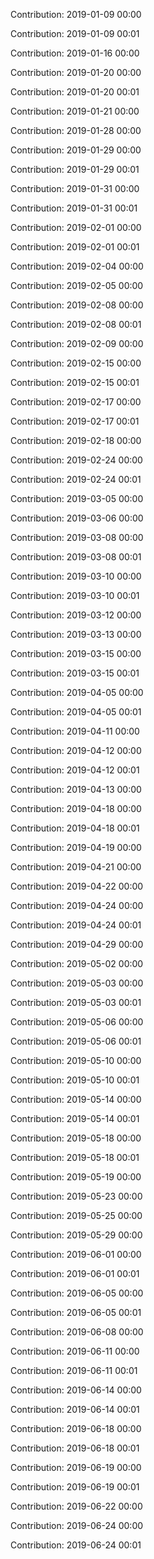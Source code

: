Contribution: 2019-01-09 00:00

Contribution: 2019-01-09 00:01

Contribution: 2019-01-16 00:00

Contribution: 2019-01-20 00:00

Contribution: 2019-01-20 00:01

Contribution: 2019-01-21 00:00

Contribution: 2019-01-28 00:00

Contribution: 2019-01-29 00:00

Contribution: 2019-01-29 00:01

Contribution: 2019-01-31 00:00

Contribution: 2019-01-31 00:01

Contribution: 2019-02-01 00:00

Contribution: 2019-02-01 00:01

Contribution: 2019-02-04 00:00

Contribution: 2019-02-05 00:00

Contribution: 2019-02-08 00:00

Contribution: 2019-02-08 00:01

Contribution: 2019-02-09 00:00

Contribution: 2019-02-15 00:00

Contribution: 2019-02-15 00:01

Contribution: 2019-02-17 00:00

Contribution: 2019-02-17 00:01

Contribution: 2019-02-18 00:00

Contribution: 2019-02-24 00:00

Contribution: 2019-02-24 00:01

Contribution: 2019-03-05 00:00

Contribution: 2019-03-06 00:00

Contribution: 2019-03-08 00:00

Contribution: 2019-03-08 00:01

Contribution: 2019-03-10 00:00

Contribution: 2019-03-10 00:01

Contribution: 2019-03-12 00:00

Contribution: 2019-03-13 00:00

Contribution: 2019-03-15 00:00

Contribution: 2019-03-15 00:01

Contribution: 2019-04-05 00:00

Contribution: 2019-04-05 00:01

Contribution: 2019-04-11 00:00

Contribution: 2019-04-12 00:00

Contribution: 2019-04-12 00:01

Contribution: 2019-04-13 00:00

Contribution: 2019-04-18 00:00

Contribution: 2019-04-18 00:01

Contribution: 2019-04-19 00:00

Contribution: 2019-04-21 00:00

Contribution: 2019-04-22 00:00

Contribution: 2019-04-24 00:00

Contribution: 2019-04-24 00:01

Contribution: 2019-04-29 00:00

Contribution: 2019-05-02 00:00

Contribution: 2019-05-03 00:00

Contribution: 2019-05-03 00:01

Contribution: 2019-05-06 00:00

Contribution: 2019-05-06 00:01

Contribution: 2019-05-10 00:00

Contribution: 2019-05-10 00:01

Contribution: 2019-05-14 00:00

Contribution: 2019-05-14 00:01

Contribution: 2019-05-18 00:00

Contribution: 2019-05-18 00:01

Contribution: 2019-05-19 00:00

Contribution: 2019-05-23 00:00

Contribution: 2019-05-25 00:00

Contribution: 2019-05-29 00:00

Contribution: 2019-06-01 00:00

Contribution: 2019-06-01 00:01

Contribution: 2019-06-05 00:00

Contribution: 2019-06-05 00:01

Contribution: 2019-06-08 00:00

Contribution: 2019-06-11 00:00

Contribution: 2019-06-11 00:01

Contribution: 2019-06-14 00:00

Contribution: 2019-06-14 00:01

Contribution: 2019-06-18 00:00

Contribution: 2019-06-18 00:01

Contribution: 2019-06-19 00:00

Contribution: 2019-06-19 00:01

Contribution: 2019-06-22 00:00

Contribution: 2019-06-24 00:00

Contribution: 2019-06-24 00:01

